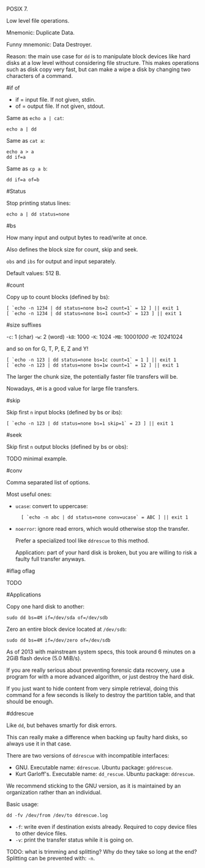 POSIX 7.

Low level file operations.

Mnemonic: Duplicate Data.

Funny mnemonic: Data Destroyer.

Reason: the main use case for `dd` is to manipulate block devices like hard disks at a low level without considering file structure. This makes operations such as disk copy very fast, but can make a wipe a disk by changing two characters of a command.

#if of

- if = input file. If not given, stdin.
- of = output file. If not given, stdout.

Same as `echo a | cat`:

    echo a | dd

Same as `cat a`:

    echo a > a
    dd if=a

Same as `cp a b`:

    dd if=a of=b

#Status

Stop printing status lines:

    echo a | dd status=none

#bs

How many input and output bytes to read/write at once.

Also defines the block size for count, skip and seek.

`obs` and `ibs` for output and input separately.

Default values: 512 B.

#count

Copy up to count blocks (defined by bs):

    [ `echo -n 1234 | dd status=none bs=2 count=1` = 12 ] || exit 1
    [ `echo -n 1234 | dd status=none bs=1 count=3` = 123 ] || exit 1

#size suffixes

-`c`: 1 (char)
-`w`: 2 (word)
-`kB`: 1000
-`K`: 1024
-`MB`: 1000*1000
-`M`: 1024*1024

and so on for G, T, P, E, Z and Y!

    [ `echo -n 123 | dd status=none bs=1c count=1` = 1 ] || exit 1
    [ `echo -n 123 | dd status=none bs=1w count=1` = 12 ] || exit 1

The larger the chunk size, the potentially faster file transfers will be.

Nowadays, `4M` is a good value for large file transfers.

#skip

Skip first `n` input blocks (defined by bs or ibs):

    [ `echo -n 123 | dd status=none bs=1 skip=1` = 23 ] || exit 1

#seek

Skip first `n` output blocks (defined by bs or obs):

TODO minimal example.

#conv

Comma separated list of options.

Most useful ones:

- `ucase`: convert to uppercase:

        [ `echo -n abc | dd status=none conv=ucase` = ABC ] || exit 1

- `noerror`: ignore read errors, which would otherwise stop the transfer.

    Prefer a specialized tool like `ddrescue` to this method.

    Application: part of your hard disk is broken, but you are willing to risk a faulty full transfer anyways.

#iflag oflag

TODO

#Applications

Copy one hard disk to another:

    sudo dd bs=4M if=/dev/sda of=/dev/sdb

Zero an entire block device located at `/dev/sdb`:

    sudo dd bs=4M if=/dev/zero of=/dev/sdb

As of 2013 with mainstream system specs, this took around 6 minutes on a 2GiB flash device (5.0 MiB/s).

If you are really serious about preventing forensic data recovery, use a program for with a more advanced algorithm, or just destroy the hard disk.

If you just want to hide content from very simple retrieval, doing this command for a few seconds is likely to destroy the partition table, and that should be enough.

#ddrescue

Like `dd`, but behaves smartly for disk errors.

This can really make a difference when backing up faulty hard disks, so always use it in that case.

There are two versions of `ddrescue` with incompatible interfaces:

- GNU. Executable name: `ddrescue`. Ubuntu package: `gddrescue`.
- Kurt Garloff's. Executable name: `dd_rescue`. Ubuntu package: `ddrescue`.

We recommend sticking to the GNU version, as it is maintained by an organization rather than an individual.

Basic usage:

    dd -fv /dev/from /dev/to ddrescue.log

- `-f`: write even if destination exists already. Required to copy device files to other device files.
- `-v`: print the transfer status while it is going on.

TODO: what is trimming and splitting? Why do they take so long at the end? Splitting can be prevented with: `-n`.
